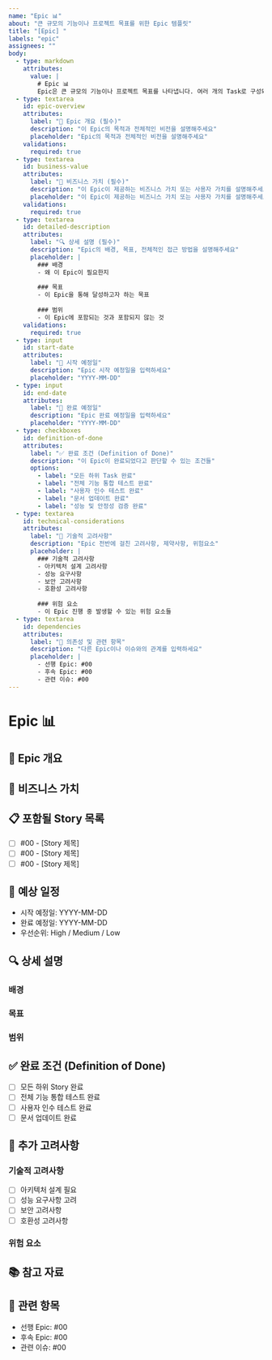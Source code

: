 ```yaml
---
name: "Epic 📊"
about: "큰 규모의 기능이나 프로젝트 목표를 위한 Epic 템플릿"
title: "[Epic] "
labels: "epic"
assignees: ""
body:
  - type: markdown
    attributes:
      value: |
        # Epic 📊
        Epic은 큰 규모의 기능이나 프로젝트 목표를 나타냅니다. 여러 개의 Task로 구성되며, Story와 연관될 수 있습니다.
  - type: textarea
    id: epic-overview
    attributes:
      label: "🎯 Epic 개요 (필수)"
      description: "이 Epic의 목적과 전체적인 비전을 설명해주세요"
      placeholder: "Epic의 목적과 전체적인 비전을 설명해주세요"
    validations:
      required: true
  - type: textarea
    id: business-value
    attributes:
      label: "🎯 비즈니스 가치 (필수)"
      description: "이 Epic이 제공하는 비즈니스 가치 또는 사용자 가치를 설명해주세요"
      placeholder: "이 Epic이 제공하는 비즈니스 가치 또는 사용자 가치를 설명해주세요"
    validations:
      required: true
  - type: textarea
    id: detailed-description
    attributes:
      label: "🔍 상세 설명 (필수)"
      description: "Epic의 배경, 목표, 전체적인 접근 방법을 설명해주세요"
      placeholder: |
        ### 배경
        - 왜 이 Epic이 필요한지
        
        ### 목표
        - 이 Epic을 통해 달성하고자 하는 목표
        
        ### 범위
        - 이 Epic에 포함되는 것과 포함되지 않는 것
    validations:
      required: true
  - type: input
    id: start-date
    attributes:
      label: "📅 시작 예정일"
      description: "Epic 시작 예정일을 입력하세요"
      placeholder: "YYYY-MM-DD"
  - type: input
    id: end-date
    attributes:
      label: "📅 완료 예정일"
      description: "Epic 완료 예정일을 입력하세요"
      placeholder: "YYYY-MM-DD"
  - type: checkboxes
    id: definition-of-done
    attributes:
      label: "✅ 완료 조건 (Definition of Done)"
      description: "이 Epic이 완료되었다고 판단할 수 있는 조건들"
      options:
        - label: "모든 하위 Task 완료"
        - label: "전체 기능 통합 테스트 완료"
        - label: "사용자 인수 테스트 완료"
        - label: "문서 업데이트 완료"
        - label: "성능 및 안정성 검증 완료"
  - type: textarea
    id: technical-considerations
    attributes:
      label: "💭 기술적 고려사항"
      description: "Epic 전반에 걸친 고려사항, 제약사항, 위험요소"
      placeholder: |
        ### 기술적 고려사항
        - 아키텍처 설계 고려사항
        - 성능 요구사항
        - 보안 고려사항
        - 호환성 고려사항
        
        ### 위험 요소
        - 이 Epic 진행 중 발생할 수 있는 위험 요소들
  - type: textarea
    id: dependencies
    attributes:
      label: "🔗 의존성 및 관련 항목"
      description: "다른 Epic이나 이슈와의 관계를 입력하세요"
      placeholder: |
        - 선행 Epic: #00
        - 후속 Epic: #00
        - 관련 이슈: #00
---
```


# Epic 📊

## 🎯 Epic 개요
<!-- 이 Epic의 목적과 전체적인 비전을 설명해주세요 -->

## 🎯 비즈니스 가치
<!-- 이 Epic이 제공하는 비즈니스 가치 또는 사용자 가치 -->

## 📋 포함될 Story 목록
<!-- 이 Epic을 구성할 Story들의 목록 -->
- [ ] #00 - [Story 제목]
- [ ] #00 - [Story 제목]
- [ ] #00 - [Story 제목]

## 📅 예상 일정
- 시작 예정일: YYYY-MM-DD
- 완료 예정일: YYYY-MM-DD
- 우선순위: High / Medium / Low

## 🔍 상세 설명
<!-- Epic의 배경, 목표, 전체적인 접근 방법 -->

### 배경
<!-- 왜 이 Epic이 필요한지 -->

### 목표
<!-- 이 Epic을 통해 달성하고자 하는 목표 -->

### 범위
<!-- 이 Epic에 포함되는 것과 포함되지 않는 것 -->

## ✅ 완료 조건 (Definition of Done)
<!-- 이 Epic이 완료되었다고 판단할 수 있는 조건들 -->
- [ ] 모든 하위 Story 완료
- [ ] 전체 기능 통합 테스트 완료
- [ ] 사용자 인수 테스트 완료
- [ ] 문서 업데이트 완료

## 💭 추가 고려사항
<!-- Epic 전반에 걸친 고려사항, 제약사항, 위험요소 -->

### 기술적 고려사항
- [ ] 아키텍처 설계 필요
- [ ] 성능 요구사항 고려
- [ ] 보안 고려사항
- [ ] 호환성 고려사항

### 위험 요소
<!-- 이 Epic 진행 중 발생할 수 있는 위험 요소들 -->

## 📚 참고 자료
<!-- Epic 관련 참고 자료, 외부 링크 -->

## 🔗 관련 항목
<!-- 다른 Epic이나 이슈와의 관계 -->
- 선행 Epic: #00
- 후속 Epic: #00
- 관련 이슈: #00
